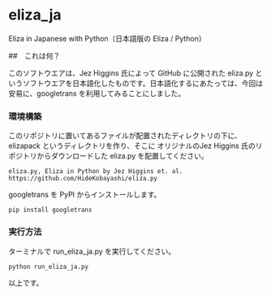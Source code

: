 # eliza_ja
Eliza in Japanese with Python（日本語版の Eliza / Python）

##　これは何？

このソフトウエアは、Jez Higgins 氏によって GitHub に公開された eliza.py というソフトウエアを日本語化したものです。日本語化するにあたっては、今回は安易に、googletrans を利用してみることにしました。

### 環境構築

このリポジトリに置いてあるファイルが配置されたディレクトリの下に、elizapack というディレクトリを作り、そこに オリジナルのJez Higgins 氏のリポジトリからダウンロードした eliza.py を配置してください。

    eliza.py, Eliza in Python by Jez Higgins et. al.
    https://github.com/HideKobayashi/eliza.py

googletrans を PyPI からインストールします。

    pip install googletrans

### 実行方法

ターミナルで run_eliza_ja.py を実行してください。

    python run_eliza_ja.py

以上です。
